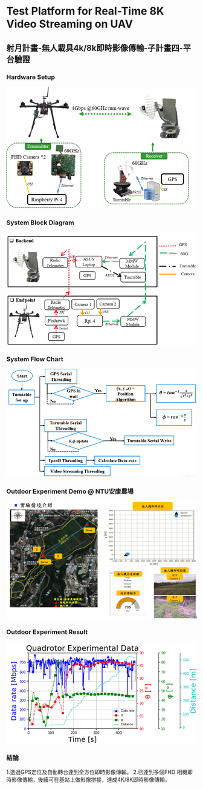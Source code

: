 # Test Platform for Real-Time 8K Video Streaming on UAV
## 射月計畫-無人載具4k/8k即時影像傳輸-子計畫四-平台驗證
### Hardware Setup
![image](擷取0.PNG)


### System Block Diagram
![image](擷取1.PNG)

### System Flow Chart
![image](擷取3.PNG)

### Outdoor Experiment Demo @ NTU安康農場
![image](擷取7.PNG)

### Outdoor Experiment Result
![image](擷取6.PNG)


### 結論

1.透過GPS定位及自動轉台達到全方位即時影像傳輸。
2.已達到多個FHD 相機即時影像傳輸，後續可在基站上做影像拼接，達成4K/8K即時影像傳輸。
